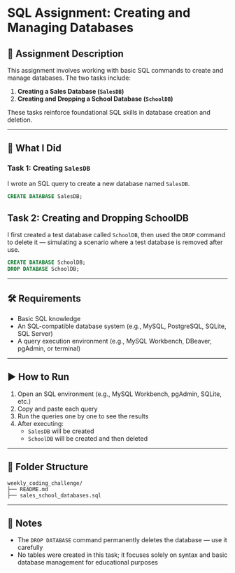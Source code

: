 # SQL Assignment: Creating and Managing Databases

## 📝 Assignment Description
This assignment involves working with basic SQL commands to create and manage databases. The two tasks include:

1. **Creating a Sales Database (`SalesDB`)**
2. **Creating and Dropping a School Database (`SchoolDB`)**

These tasks reinforce foundational SQL skills in database creation and deletion.

---

## 🚀 What I Did

### Task 1: Creating `SalesDB`
I wrote an SQL query to create a new database named `SalesDB`.

```sql
CREATE DATABASE SalesDB;
```

## Task 2: Creating and Dropping SchoolDB

I first created a test database called `SchoolDB`, then used the `DROP` command to delete it — simulating a scenario where a test database is removed after use.

```sql
CREATE DATABASE SchoolDB;
DROP DATABASE SchoolDB;
```

---
## 🛠️ Requirements

- Basic SQL knowledge
- An SQL-compatible database system (e.g., MySQL, PostgreSQL, SQLite, SQL Server)
- A query execution environment (e.g., MySQL Workbench, DBeaver, pgAdmin, or terminal)

---

## ▶️ How to Run

1. Open an SQL environment (e.g., MySQL Workbench, pgAdmin, SQLite, etc.)
2. Copy and paste each query
3. Run the queries one by one to see the results
4. After executing:
   - `SalesDB` will be created
   - `SchoolDB` will be created and then deleted

---

## 📂 Folder Structure
```
weekly_coding_challenge/
├── README.md
├── sales_school_databases.sql
```


---

## 📌 Notes

- The `DROP DATABASE` command permanently deletes the database — use it carefully
- No tables were created in this task; it focuses solely on syntax and basic database management for educational purposes
